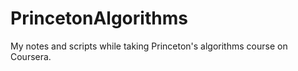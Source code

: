 # PrincetonAlgorithms
 My notes and scripts while taking Princeton's algorithms course on Coursera.
